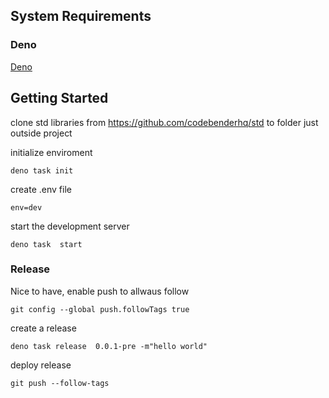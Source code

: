 

## System Requirements
### Deno
[Deno](https://deno.land/manual@v1.29.1/getting_started/installation)
## Getting Started

clone std libraries from https://github.com/codebenderhq/std to folder just outside project

initialize enviroment
```
deno task init
```

create .env file 
```
env=dev
```
start the development server
```
deno task  start
```

### Release

Nice to have, enable push to allwaus follow
```
git config --global push.followTags true
```

create a release
```
deno task release  0.0.1-pre -m"hello world"
```

deploy release
```
git push --follow-tags
```



